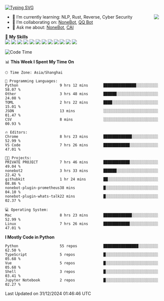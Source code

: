 [![Typing SVG](https://readme-typing-svg.herokuapp.com?size=25&duration=2500&color=8C43EA&vCenter=true&width=200&height=40&lines=Hi+there+%F0%9F%91%8B%F0%9F%8F%BB;I'm+yanyongyu)](https://git.io/typing-svg)

<a href="#">
  <img align="right" src="https://github-readme-stats.vercel.app/api?username=yanyongyu&count_private=true&show_icons=true&bg_color=15,f2f7fd,E0EAFC" />
</a>

- 🌱 I’m currently learning: NLP, Rust, Reverse, Cyber Security
- 👯 I’m collaborating on: [NoneBot](https://github.com/nonebot), [QQ Bot](https://github.com/Mrs4s/go-cqhttp)
- 💬 Ask me about: [NoneBot](https://github.com/nonebot), [CAI](https://github.com/cscs181/CAI)

🌟 **My Skills**  
![](https://img.shields.io/badge/-Python-3e74a2?style=flat-square&logo=Python&logoColor=fff)
![](https://img.shields.io/badge/-TypeScript-3178C6?style=flat-square&logo=TypeScript&logoColor=fff)
![](https://img.shields.io/badge/-Vue-4fc08d?style=flat-square&logo=Vue.js&logoColor=fff)
![](https://img.shields.io/badge/-React-2d98ce?style=flat-square&logo=React&logoColor=fff)
![](https://img.shields.io/badge/-FastAPI-009688?style=flat-square&logo=FastAPI&logoColor=fff)
![](https://img.shields.io/badge/-Linux-000000?style=flat-square&logo=Linux&logoColor=fff)
![](https://img.shields.io/badge/-Docker-2496ED?style=flat-square&logo=Docker&logoColor=fff)
![](https://img.shields.io/badge/-Kubernetes-326CE5?style=flat-square&logo=Kubernetes&logoColor=fff)
![](https://img.shields.io/badge/-GitHub%20Actions-2088FF?style=flat-square&logo=GitHubActions&logoColor=fff)
![](https://img.shields.io/badge/-PostgreSQL-4169E1?style=flat-square&logo=PostgreSQL&logoColor=fff)
![](https://img.shields.io/badge/-Redis-DC382D?style=flat-square&logo=Redis&logoColor=fff)
![](https://img.shields.io/badge/-MongoDB-47A248?style=flat-square&logo=MongoDB&logoColor=fff)

<!--START_SECTION:waka-->
![Code Time](http://img.shields.io/badge/Code%20Time-7%2C051%20hrs%2012%20mins-blue)

📊 **This Week I Spent My Time On** 

```text
🕑︎ Time Zone: Asia/Shanghai

💬 Programming Languages: 
Python                   9 hrs 12 mins       ███████████████░░░░░░░░░░   58.07 % 
Other                    3 hrs 48 mins       ██████░░░░░░░░░░░░░░░░░░░   24.08 % 
TOML                     2 hrs 22 mins       ████░░░░░░░░░░░░░░░░░░░░░   15.01 % 
JSON                     13 mins             ░░░░░░░░░░░░░░░░░░░░░░░░░   01.47 % 
CSV                      8 mins              ░░░░░░░░░░░░░░░░░░░░░░░░░   00.93 % 

🔥 Editors: 
Chrome                   8 hrs 23 mins       █████████████░░░░░░░░░░░░   52.99 % 
VS Code                  7 hrs 26 mins       ████████████░░░░░░░░░░░░░   47.01 % 

🐱‍💻 Projects: 
PRIVATE PROJECT          7 hrs 46 mins       ████████████░░░░░░░░░░░░░   49.04 % 
nonebot2                 3 hrs 33 mins       ██████░░░░░░░░░░░░░░░░░░░   22.42 % 
githubkit                1 hr 24 mins        ██░░░░░░░░░░░░░░░░░░░░░░░   08.86 % 
nonebot-plugin-prometheus38 mins             █░░░░░░░░░░░░░░░░░░░░░░░░   04.10 % 
nonebot-plugin-whats-talk22 mins             █░░░░░░░░░░░░░░░░░░░░░░░░   02.37 % 

💻 Operating System: 
Mac                      8 hrs 23 mins       █████████████░░░░░░░░░░░░   52.99 % 
Linux                    7 hrs 26 mins       ████████████░░░░░░░░░░░░░   47.01 % 
```

**I Mostly Code in Python** 

```text
Python                   55 repos            ████████████████░░░░░░░░░   62.50 % 
TypeScript               5 repos             █░░░░░░░░░░░░░░░░░░░░░░░░   05.68 % 
Vue                      5 repos             █░░░░░░░░░░░░░░░░░░░░░░░░   05.68 % 
Shell                    3 repos             █░░░░░░░░░░░░░░░░░░░░░░░░   03.41 % 
Jupyter Notebook         2 repos             █░░░░░░░░░░░░░░░░░░░░░░░░   02.27 % 
```




 Last Updated on 31/12/2024 01:46:46 UTC
<!--END_SECTION:waka-->
